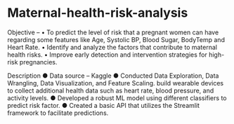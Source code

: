 # Maternal-health-risk-analysis

  Objective – 
•	To predict the level of risk that a pregnant women can have regarding some features like Age, Systolic BP, Blood Sugar, BodyTemp and Heart Rate.
•	Identify and analyze the factors that contribute to maternal health risks.
•	Improve early detection and intervention strategies for high-risk pregnancies.

Description
●	Data source – Kaggle
●	Conducted Data Exploration, Data Wrangling, Data Visualization, and Feature Scaling.
   build wearable devices to collect additional health data such as heart rate, blood pressure,   and activity levels.
●	Developed a robust ML model using different classifiers to predict risk factor.
●	Created a basic API that utilizes the Streamlit framework to facilitate predictions.
